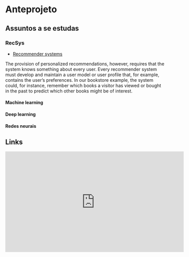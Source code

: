 # Anteprojeto

## Assuntos a se estudas

### RecSys

- [Recommender systems](https://dl.acm.org/doi/10.1145/245108.245121)

The provision of personalized recommendations, however, requires that the system knows something about every user. Every recommender system must develop and maintain a user model or user profile that, for example, contains the user’s preferences. In our bookstore example, the system could, for instance, remember which books a visitor has viewed or bought in the past to predict which other books might be of interest.

#### Machine learning

#### Deep learning

#### Redes neurais

## Links

<iframe width="560" height="315" src="https://www.youtube.com/embed/rYinLmOWRtM" frameborder="0" allow="accelerometer; autoplay; encrypted-media; gyroscope; picture-in-picture" allowfullscreen></iframe>
